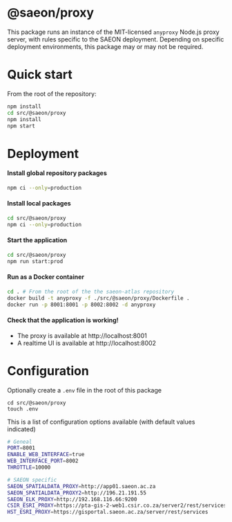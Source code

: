 # @saeon/proxy

This package runs an instance of the MIT-licensed `anyproxy` Node.js proxy server, with rules specific to the SAEON deployment. Depending on specific deployment environments, this package may or may not be required.

# Quick start

From the root of the repository:

```sh
npm install
cd src/@saeon/proxy
npm install
npm start
```

# Deployment

#### Install global repository packages

```sh
npm ci --only=production
```

#### Install local packages

```sh
cd src/@saeon/proxy
npm ci --only=production
```

#### Start the application

```sh
cd src/@saeon/proxy
npm run start:prod
```

#### Run as a Docker container

```sh
cd . # From the root of the the saeon-atlas repository
docker build -t anyproxy -f ./src/@saeon/proxy/Dockerfile .
docker run -p 8001:8001 -p 8002:8002 -d anyproxy
```

#### Check that the application is working!

- The proxy is available at http://localhost:8001
- A realtime UI is available at http://localhost:8002

# Configuration

Optionally create a `.env` file in the root of this package

```
cd src/@saeon/proxy
touch .env
```

This is a list of configuration options available (with default values indicated)

```sh
# Geneal
PORT=8001
ENABLE_WEB_INTERFACE=true
WEB_INTERFACE_PORT=8002
THROTTLE=10000

# SAEON specific
SAEON_SPATIALDATA_PROXY=http://app01.saeon.ac.za
SAEON_SPATIALDATA_PROXY2=http://196.21.191.55
SAEON_ELK_PROXY=http://192.168.116.66:9200
CSIR_ESRI_PROXY=https://pta-gis-2-web1.csir.co.za/server2/rest/services
HST_ESRI_PROXY=https://gisportal.saeon.ac.za/server/rest/services
```
